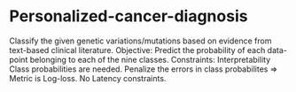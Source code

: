 # Personalized-cancer-diagnosis
Classify the given genetic variations/mutations based on evidence from text-based clinical literature.
Objective: Predict the probability of each data-point belonging to each of the nine classes.
Constraints:
Interpretability
Class probabilities are needed.
Penalize the errors in class probabilites => Metric is Log-loss.
No Latency constraints.

